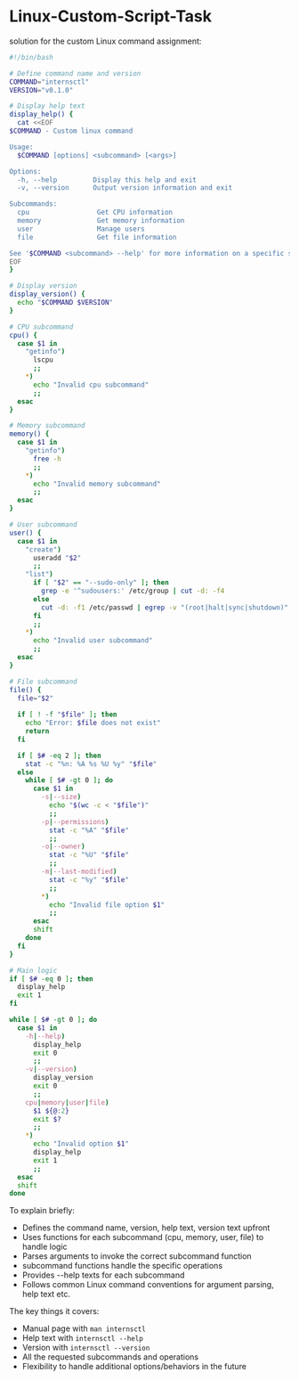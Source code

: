 # Linux-Custom-Script-Task

solution for the custom Linux command assignment:

```bash
#!/bin/bash

# Define command name and version
COMMAND="internsctl"
VERSION="v0.1.0"

# Display help text
display_help() {
  cat <<EOF
$COMMAND - Custom linux command 

Usage:
  $COMMAND [options] <subcommand> [<args>]

Options:
  -h, --help         Display this help and exit
  -v, --version      Output version information and exit

Subcommands:
  cpu                 Get CPU information
  memory              Get memory information
  user                Manage users
  file                Get file information

See '$COMMAND <subcommand> --help' for more information on a specific subcommand.  
EOF
}

# Display version
display_version() {
  echo "$COMMAND $VERSION"
}

# CPU subcommand
cpu() {
  case $1 in
    "getinfo")
      lscpu
      ;;
    *)
      echo "Invalid cpu subcommand"
      ;;
  esac  
}

# Memory subcommand
memory() {
  case $1 in
    "getinfo")
      free -h
      ;;
    *)
      echo "Invalid memory subcommand"  
      ;;
  esac
}

# User subcommand
user() {
  case $1 in
    "create")
      useradd "$2"
      ;;
    "list")
      if [ "$2" == "--sudo-only" ]; then
        grep -e '^sudousers:' /etc/group | cut -d: -f4
      else  
        cut -d: -f1 /etc/passwd | egrep -v "(root|halt|sync|shutdown)"
      fi  
      ;;      
    *)
      echo "Invalid user subcommand"
      ;;
  esac
}

# File subcommand
file() {
  file="$2"
  
  if [ ! -f "$file" ]; then
    echo "Error: $file does not exist" 
    return
  fi

  if [ $# -eq 2 ]; then 
    stat -c "%n: %A %s %U %y" "$file"
  else
    while [ $# -gt 0 ]; do
      case $1 in
        -s|--size)
          echo "$(wc -c < "$file")"
          ;;
        -p|--permissions)   
          stat -c "%A" "$file"
          ;; 
        -o|--owner)
          stat -c "%U" "$file"
          ;;
        -m|--last-modified)
          stat -c "%y" "$file" 
          ;;               
        *)
          echo "Invalid file option $1" 
          ;;
      esac
      shift 
    done
  fi
}

# Main logic
if [ $# -eq 0 ]; then
  display_help
  exit 1
fi

while [ $# -gt 0 ]; do
  case $1 in
    -h|--help)
      display_help  
      exit 0
      ;;
    -v|--version)
      display_version   
      exit 0 
      ;;
    cpu|memory|user|file)
      $1 ${@:2} 
      exit $?
      ;;   
    *)
      echo "Invalid option $1"
      display_help
      exit 1 
      ;;
  esac 
  shift
done
```

To explain briefly:

- Defines the command name, version, help text, version text upfront
- Uses functions for each subcommand (cpu, memory, user, file) to handle logic
- Parses arguments to invoke the correct subcommand function
- subcommand functions handle the specific operations
- Provides --help texts for each subcommand
- Follows common Linux command conventions for argument parsing, help text etc.

The key things it covers:

- Manual page with `man internsctl`
- Help text with `internsctl --help` 
- Version with `internsctl --version`
- All the requested subcommands and operations
- Flexibility to handle additional options/behaviors in the future
